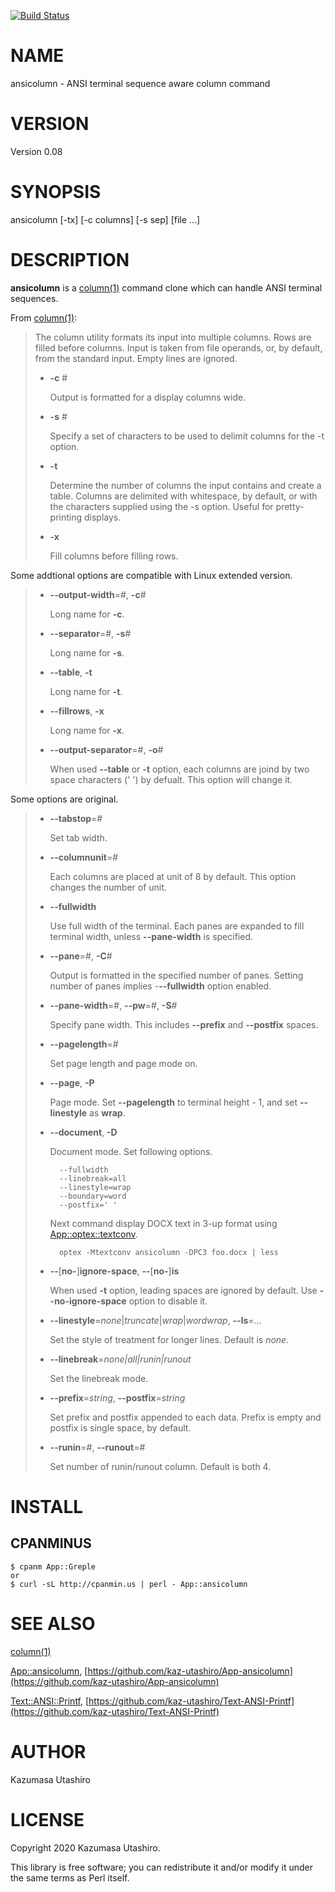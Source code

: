 [![Build Status](https://travis-ci.com/kaz-utashiro/App-ansicolumn.svg?branch=master)](https://travis-ci.com/kaz-utashiro/App-ansicolumn)
# NAME

ansicolumn - ANSI terminal sequence aware column command

# VERSION

Version 0.08

# SYNOPSIS

ansicolumn \[-tx\] \[-c columns\] \[-s sep\] \[file ...\]

# DESCRIPTION

**ansicolumn** is a [column(1)](http://man.he.net/man1/column) command clone which can handle ANSI
terminal sequences.

From [column(1)](http://man.he.net/man1/column):

> The column utility formats its input into multiple columns.  Rows are
> filled before columns.  Input is taken from file operands, or, by
> default, from the standard input.  Empty lines are ignored.
>
> - **-c** #
>
>     Output is formatted for a display columns wide.
>
> - **-s** #
>
>     Specify a set of characters to be used to delimit columns for the
>     \-t option.
>
> - **-t**
>
>     Determine the number of columns the input contains and create a
>     table.  Columns are delimited with whitespace, by default, or
>     with the characters supplied using the -s option.  Useful for
>     pretty-printing displays.
>
> - **-x**
>
>     Fill columns before filling rows.

Some addtional options are compatible with Linux extended version.

> - **--output-width**=#, **-c**#
>
>     Long name for **-c**.
>
> - **--separator**=#, **-s**#
>
>     Long name for **-s**.
>
> - **--table**, **-t**
>
>     Long name for **-t**.
>
> - **--fillrows**, **-x**
>
>     Long name for **-x**.
>
> - **--output-separator**=#, **-o**#
>
>     When used **--table** or **-t** option, each columns are joind by two
>     space characters (' ') by defualt.  This option will change it.

Some options are original.

> - **--tabstop**=#
>
>     Set tab width.
>
> - **--columnunit**=#
>
>     Each columns are placed at unit of 8 by default.  This option changes
>     the number of unit.
>
> - **--fullwidth**
>
>     Use full width of the terminal.  Each panes are expanded to fill
>     terminal width, unless **--pane-width** is specified.
>
> - **--pane**=#, **-C**#
>
>     Output is formatted in the specified number of panes.  Setting number
>     of panes implies -**--fullwidth** option enabled.
>
> - **--pane-width**=#, **--pw**=#, **-S**#
>
>     Specify pane width.  This includes **--prefix** and **--postfix**
>     spaces.
>
> - **--pagelength**=#
>
>     Set page length and page mode on.
>
> - **--page**, **-P**
>
>     Page mode.  Set **--pagelength** to terminal height - 1, and set
>     **--linestyle** as **wrap**.
>
> - **--document**, **-D**
>
>     Document mode.  Set following options.
>
>         --fullwidth
>         --linebreak=all
>         --linestyle=wrap
>         --boundary=word
>         --postfix=' '
>
>     Next command display DOCX text in 3-up format using
>     [App::optex::textconv](https://metacpan.org/pod/App::optex::textconv).
>
>         optex -Mtextconv ansicolumn -DPC3 foo.docx | less
>
> - **--**\[**no-**\]**ignore-space**, **--**\[**no-**\]**is**
>
>     When used **-t** option, leading spaces are ignored by default.  Use
>     **--no-ignore-space** option to disable it.
>
> - **--linestyle**=_none_|_truncate_|_wrap_|_wordwrap_, **--ls**=_..._
>
>     Set the style of treatment for longer lines.
>     Default is _none_.
>
> - **--linebreak**=_none|all|runin|runout_
>
>     Set the linebreak mode.
>
> - **--prefix**=_string_, **--postfix**=_string_
>
>     Set prefix and postfix appended to each data.  Prefix is empty and
>     postfix is single space, by default.
>
> - **--runin**=#, **--runout**=#
>
>     Set number of runin/runout column.
>     Default is both 4.

# INSTALL

## CPANMINUS

    $ cpanm App::Greple
    or
    $ curl -sL http://cpanmin.us | perl - App::ansicolumn

# SEE ALSO

[column(1)](http://man.he.net/man1/column)

[App::ansicolumn](https://metacpan.org/pod/App::ansicolumn),
[https://github.com/kaz-utashiro/App-ansicolumn](https://github.com/kaz-utashiro/App-ansicolumn)

[Text::ANSI::Printf](https://metacpan.org/pod/Text::ANSI::Printf),
[https://github.com/kaz-utashiro/Text-ANSI-Printf](https://github.com/kaz-utashiro/Text-ANSI-Printf)

# AUTHOR

Kazumasa Utashiro

# LICENSE

Copyright 2020 Kazumasa Utashiro.

This library is free software; you can redistribute it and/or modify
it under the same terms as Perl itself.

